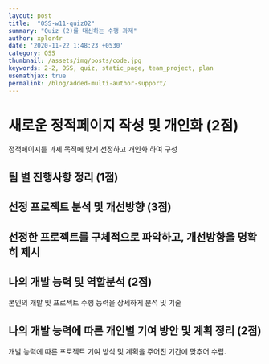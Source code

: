 ```yaml
---
layout: post
title:  "OSS-w11-quiz02"
summary: "Quiz (2)를 대신하는 수행 과제"
author: xplor4r
date: '2020-11-22 1:48:23 +0530'
category: OSS
thumbnail: /assets/img/posts/code.jpg
keywords: 2-2, OSS, quiz, static_page, team_project, plan
usemathjax: true
permalink: /blog/added-multi-author-support/
---
```


# 새로운 정적페이지 작성 및 개인화 (2점)
정적페이지를 과제 목적에 맞게 선정하고 개인화 하여 구성
## 팀 별 진행사항 정리 (1점)
## 선정 프로젝트 분석 및 개선방향 (3점)
## 선정한 프로젝트를 구체적으로 파악하고, 개선방향을 명확히 제시
## 나의 개발 능력 및 역할분석 (2점)
본인의 개발 및 프로젝트 수행 능력을 상세하게 분석 및 기술
## 나의 개발 능력에 따른 개인별 기여 방안 및 계획 정리 (2점)
개발 능력에 따른 프로젝트 기여 방식 및 계획을 주어진 기간에 맞추어 수립.
